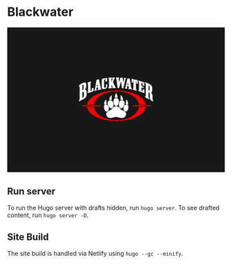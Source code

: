 # Blackwater

![Blackwater](https://raw.githubusercontent.com/jacobproffer/blackwater/master/static/images/blackwater-social.jpg)

## Run server

To run the Hugo server with drafts hidden, run `hugo server`. To see drafted content, run `hugo server -D`.

## Site Build

The site build is handled via Netlify using `hugo --gc --minify`.
